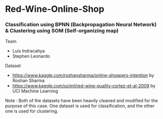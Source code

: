 # Red-Wine-Online-Shop

### Classification using BPNN (Backpropagation Neural Network) & Clustering using SOM (Self-organizing map)

Team
- Luis Indracahya
- Stephen Leonardo

 Dataset
 - https://www.kaggle.com/roshansharma/online-shoppers-intention by Roshan Sharma
 - https://www.kaggle.com/uciml/red-wine-quality-cortez-et-al-2009 by UCI Machine Learning
 
 Note : Both of the datasets have been heavily cleaned and modified for the purpose of this case. One dataset is used for classification, and the other one is used for clustering.
